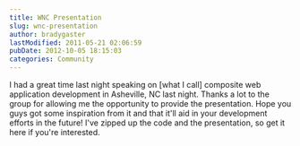 ```yaml
---
title: WNC Presentation
slug: wnc-presentation
author: bradygaster
lastModified: 2011-05-21 02:06:59
pubDate: 2012-10-05 18:15:03
categories: Community
---
```


<p>I had a great time last night speaking on [what I call] composite web application development in Asheville, NC last night. Thanks a lot to the group for allowing me the opportunity to provide the presentation. Hope you guys got some inspiration from it
  and that it&apos;ll aid in your development efforts in the future! I&apos;ve zipped up
  <a>the code and the presentation, so get it here</a>  if you&apos;re interested.</p>
